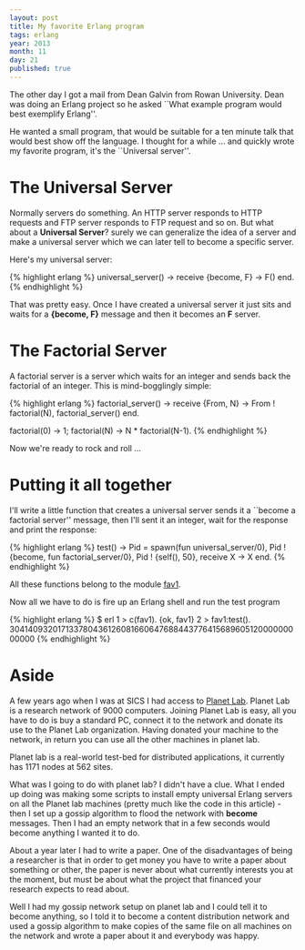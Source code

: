 ```yaml
---
layout: post
title: My favorite Erlang program
tags: erlang
year: 2013
month: 11
day: 21
published: true
---
```


The other day I got a mail from Dean Galvin from Rowan University.
Dean was doing an Erlang project so he asked ``What example program
would best exemplify Erlang''.

He wanted a small program, that would be suitable for a ten minute
talk that would best show off the language.  I thought for a while
... and quickly wrote my favorite program, it's the ``Universal
server''.

The Universal Server
====================

Normally servers do something. An HTTP server responds to HTTP
requests and FTP server responds to FTP request and so on. But what
about a __Universal Server__? surely we can generalize the idea of a
server and make a universal server which we can later tell to
become a specific server.

Here's my universal server:

{% highlight erlang %}
universal_server() ->
    receive
       {become, F} ->
           F()
    end.
{% endhighlight %}

That was pretty easy. Once I have created a universal server it just sits and
waits for a **{become, F}** message and then it becomes an **F** server.

The Factorial Server
====================

A factorial server is a server which waits for an integer and sends back the
factorial of an integer. This is mind-bogglingly simple:

{% highlight erlang %}
factorial_server() ->
    receive
       {From, N} ->
           From ! factorial(N),
           factorial_server()
    end.

factorial(0) -> 1;
factorial(N) -> N * factorial(N-1).
{% endhighlight %}

Now we're ready to rock and roll ...

Putting it all together
======================

I'll write a little function that creates a universal server
sends it a ``become a factorial server'' message, then I'll sent 
it an integer, wait for the response and print the response:


{% highlight erlang %}
test() ->
    Pid = spawn(fun universal_server/0),
    Pid ! {become, fun factorial_server/0},
    Pid ! {self(), 50},
    receive
        X -> X
    end.
{% endhighlight %}
 
All these functions belong to the module [fav1](/code/fav1.erl).

Now all we have to do is fire up an Erlang shell and run the test program

{% highlight erlang %}
$ erl
1 > c(fav1).
{ok, fav1}
2 > fav1:test().
30414093201713378043612608166064768844377641568960512000000000000
{% endhighlight %}

Aside
=====

A few years ago when I was at SICS I had access to [Planet
Lab](http://www.planet-lab.org/).  Planet Lab is a research network of
9000 computers. Joining Planet Lab is easy, all you have to do is buy
a standard PC, connect it to the network and donate its use to the
Planet Lab organization. Having donated your machine to the network, in
return you can use all the other machines in planet lab.

Planet lab is a real-world test-bed for distributed applications, it
currently has 1171 nodes at 562 sites.

What was I going to do with planet lab? I didn't have a clue.  What I
ended up doing was making some scripts to install empty universal
Erlang servers on all the Planet lab machines (pretty much like the
code in this article) - then I set up a gossip algorithm to flood the
network with **become** messages. Then I had an empty network that in a
few seconds would become anything I wanted it to do.

About a year later I had to write a paper. One of the disadvantages of
being a researcher is that in order to get money you have to write a
paper about something or other, the paper is never about what
currently interests you at the moment, but must be about what the
project that financed your research expects to read about.

Well I had my gossip network setup on planet lab and I could tell it
to become anything, so I told it to become a content distribution
network and used a gossip algorithm to make copies of the same file
on all machines on the network and wrote a paper about it and everybody
was happy.



